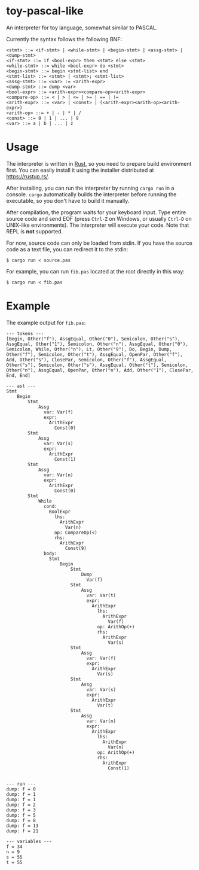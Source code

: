 # toy-pascal-like

An interpreter for toy language, somewhat similar to PASCAL.

Currently the syntax follows the following BNF:

```bnf
<stmt> ::= <if-stmt> | <while-stmt> | <begin-stmt> | <assg-stmt> | <dump-stmt>
<if-stmt> ::= if <bool-expr> then <stmt> else <stmt>
<while-stmt> ::= while <bool-expr> do <stmt>
<begin-stmt> ::= begin <stmt-list> end
<stmt-list> ::= <stmt> | <stmt>; <stmt-list>
<assg-stmt> ::= <var> := <arith-expr>
<dump-stmt> ::= dump <var>
<bool-expr> ::= <arith-expr><compare-op><arith-expr>
<compare-op> ::= < | > | <= | >= | == | !=
<arith-expr> ::= <var> | <const> | (<arith-expr><arith-op><arith-expr>)
<arith-op> ::= + | - | * | /
<const> ::= 0 | 1 | ... | 9
<var> ::= a | b | ... | z
```

# Usage

The interpreter is written in [Rust](https://www.rust-lang.org/ja), so you need to prepare build environment first. You can easily install it using the installer distributed at <https://rustup.rs/>.

After installing, you can run the interpreter by running `cargo run` in a console. `cargo` automatically builds the interpreter before running the executable, so you don't have to build it manually.

After compilation, the program waits for your keyboard input. Type entire source code and send EOF (press `Ctrl-Z` on Windows, or usually `Ctrl-D` on UNIX-like environments). The interpreter will execute your code. Note that REPL is **not** supported.

For now, source code can only be loaded from stdin. If you have the source code as a text file, you can redirect it to the stdin:

```
$ cargo run < source.pas
```

For example, you can run `fib.pas` located at the root directly in this way:

```
$ cargo run < fib.pas
```

# Example

The example output for `fib.pas`:

```text
--- tokens ---
[Begin, Other("f"), AssgEqual, Other("0"), Semicolon, Other("s"), AssgEqual, Other("1"), Semicolon, Other("n"), AssgEqual, Other("0"), Semicolon, While, Other("n"), Lt, Other("9"), Do, Begin, Dump, Other("f"), Semicolon, Other("t"), AssgEqual, OpenPar, Other("f"), Add, Other("s"), ClosePar, Semicolon, Other("f"), AssgEqual, Other("s"), Semicolon, Other("s"), AssgEqual, Other("t"), Semicolon, Other("n"), AssgEqual, OpenPar, Other("n"), Add, Other("1"), ClosePar, End, End]

--- ast ---
Stmt
    Begin
        Stmt
            Assg
              var: Var(f)
              expr:
                ArithExpr
                  Const(0)
        Stmt
            Assg
              var: Var(s)
              expr:
                ArithExpr
                  Const(1)
        Stmt
            Assg
              var: Var(n)
              expr:
                ArithExpr
                  Const(0)
        Stmt
            While
              cond:
                BoolExpr
                  lhs:
                    ArithExpr
                      Var(n)
                  op: CompareOp(<)
                  rhs:
                    ArithExpr
                      Const(9)
              body:
                Stmt
                    Begin
                        Stmt
                            Dump
                              Var(f)
                        Stmt
                            Assg
                              var: Var(t)
                              expr:
                                ArithExpr
                                  lhs:
                                    ArithExpr
                                      Var(f)
                                  op: ArithOp(+)
                                  rhs:
                                    ArithExpr
                                      Var(s)
                        Stmt
                            Assg
                              var: Var(f)
                              expr:
                                ArithExpr
                                  Var(s)
                        Stmt
                            Assg
                              var: Var(s)
                              expr:
                                ArithExpr
                                  Var(t)
                        Stmt
                            Assg
                              var: Var(n)
                              expr:
                                ArithExpr
                                  lhs:
                                    ArithExpr
                                      Var(n)
                                  op: ArithOp(+)
                                  rhs:
                                    ArithExpr
                                      Const(1)


--- run ---
dump: f = 0
dump: f = 1
dump: f = 1
dump: f = 2
dump: f = 3
dump: f = 5
dump: f = 8
dump: f = 13
dump: f = 21

--- variables ---
f = 34
n = 9
s = 55
t = 55
```
